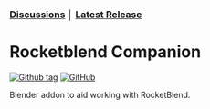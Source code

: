 ### [Discussions](https://github.com/rocketblend/rocketblend-companion/discussions) │ [Latest Release](https://github.com/rocketblend/rocketblend-companion/releases/latest)

# Rocketblend Companion

[![Github tag](https://badgen.net/github/tag/rocketblend/rocketblend-companion)](https://github.com/rocketblend/rocketblend-companion/tags)
[![GitHub](https://img.shields.io/github/license/rocketblend/rocketblend-companion)](https://github.com/rocketblend/rocketblend-companion/blob/master/LICENSE)

Blender addon to aid working with RocketBlend.
